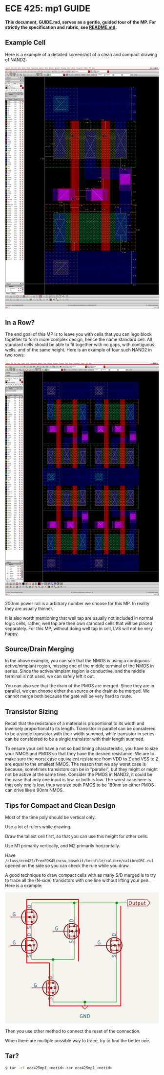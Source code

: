 # ECE 425: mp1 GUIDE

**This document, GUIDE.md, serves as a gentle, guided tour of the MP. For strictly the specification and rubric, see [README.md](./README.md).**

## Example Cell

Here is a example of a detailed screenshot of a clean and compact drawing of NAND2:

![nand2](./docs/images/nand2.png)

## In a Row?

The end goal of this MP is to leave you with cells that you can lego block together to form more complex design,
hence the name standard cell. All standard cells should be able to fit together with no gaps,
with contiguous wells, and of the same height. Here is an example of four such NAND2 in two rows:

![tandem](./docs/images/tandem.png)

200nm power rail is a arbitrary number we choose for this MP. In reality they are usually thinner.

It is also worth mentioning that well tap are usually not included in normal logic cells,
rather, well tap are their own standard cells that will be placed separately.
For this MP, without doing well tap in cell, LVS will not be very happy.

## Source/Drain Merging

In the above example, you can see that the NMOS is using a contiguous active/nimplant region,
missing one of the middle terminal of the NMOS in series. Since the active/nimplant region is conductive,
and the middle terminal is not used, we can safely left it out.

You can also see that the drain of the PMOS are merged. Since they are in parallel,
we can choose either the source or the drain to be merged.
We cannot merge both because the gate will be very hard to route.

## Transistor Sizing

Recall that the resistance of a material is proportional to its width and inversely proportional to its length.
Transistor in parallel can be considered to be a single transistor with their width summed,
while transistor in series can be considered to be a single transistor with their length summed.

To ensure your cell have a not so bad timing characteristic,
you have to size your NMOS and PMOS so that they have the desired resistance.
We are to make sure the worst case equivalent resistance from VDD to Z and VSS to Z are equal to the smallest NMOS.
The reason that we say worst case is because, sometimes transistors can be in "parallel",
but they might or might not be active at the same time. Consider the PMOS in NAND2,
it could be the case that only one input is low, or both is low.
The worst case here is that only one is low, thus we size both PMOS to be 180nm
so either PMOS can drive like a 90nm NMOS.

## Tips for Compact and Clean Design

Most of the time poly should be vertical only.

Use a lot of rulers while drawing.

Draw the tallest cell first, so that you can use this height for other cells.

Use M1 primarily vertically, and M2 primarily horizontally.

Have `/class/ece425/FreePDK45/ncsu_basekit/techfile/calibre/calibreDRC.rul`
opened on the side so you can check the rule while you draw.

A good technique to draw compact cells with as many S/D merged is to try to trace all the (N-side)
transistors with one line without lifting your pen. Here is a example:

![merge](./docs/images/merge.png)

Then you use other method to connect the reset of the connection.

When there are multiple possible way to trace, try to find the better one.

## Tar?
```bash
$ tar -cf ece425mp1_<netid>.tar ece425mp1_<netid>
```
